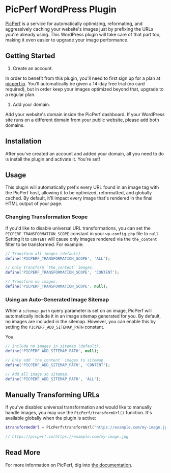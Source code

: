 # PicPerf WordPress Plugin

[PicPerf](http://picperf.io) is a service for automatically optimizing, reformating, and aggressively caching your website's images just by prefixing the URLs you're already using. This WordPress plugin will take care of that part too, making it even easier to upgrade your image performance.

## Getting Started

1. Create an account.

In order to benefit from this plugin, you'll need to first sign up for a plan at [picperf.io](https://picperf.io). You'll automatically be given a 14-day free trial (no card required), but in order keep your images optimized beyond that, upgrade to a regular plan.

1. Add your domain.

Add your website's domain inside the PicPerf dashboard. If your WordPress site runs on a different domain from your public website, please add both domains.

## Installation

After you've created an account and added your domain, all you need to do is install the plugin and activate it. You're set!

## Usage

This plugin will automatically prefix every URL found in an image tag with the PicPerf host, allowing it to be optimized, reformatted, and globally cached. By default, it'll impact every image that's rendered in the final HTML output of your page.

### Changing Transformation Scope

If you'd like to disable universal URL transformations, you can set the `PICPERF_TRANSFORMATION_SCOPE` constant in your `wp-config.php` file to `null`. Setting it to `CONTENT` will cause only images rendered via the `the_content` filter to be transformed. For example:

```php
// Transform all images (default).
define('PICPERF_TRANSFORMATION_SCOPE', 'ALL');

// Only transform `the_content` images.
define('PICPERF_TRANSFORMATION_SCOPE', 'CONTENT');

// Transform no images.
define('PICPERF_TRANSFORMATION_SCOPE', null);
```

### Using an Auto-Generated Image Sitemap

When a `sitemap_path` query parameter is set on an image, PicPerf will automatically include it in an image sitemap generated for you. By default, no images are included in the sitemap. However, you can enable this by setting the `PICPERF_ADD_SITEMAP_PATH` constant.

You

```php
// Include no images in sitemap (default).
define('PICPERF_ADD_SITEMAP_PATH', null);

// Only add `the_content` images to sitemap.
define('PICPERF_ADD_SITEMAP_PATH', 'CONTENT');

// Add all image so sitemap.
define('PICPERF_ADD_SITEMAP_PATH', 'ALL');
```

## Manually Transforming URLs

If you've disabled universal transformation and would like to manually handle images, you may use the `PicPerf/transformUrl()` function. It's available globally when the plugin is active:

```php
$transformedUrl = PicPerf\transformUrl("https://example.com/my-image.jpg");

// https://picperf.io/https://example.com/my-image.jpg
```

## Read More

For more information on PicPerf, dig into [the documentation](http://picperf.io/docs).
